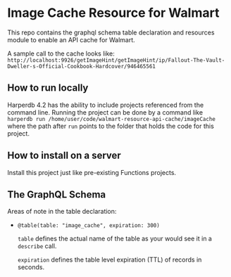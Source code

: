 # Image Cache Resource for Walmart

This repo contains the graphql schema table declaration and resources module to enable an API cache for Walmart.

A sample call to the cache looks like: `http://localhost:9926/getImageHint/getImageHint/ip/Fallout-The-Vault-Dweller-s-Official-Cookbook-Hardcover/946465561`

## How to run locally
Harperdb 4.2 has the ability to include projects referenced from the command line.  Running the project can be done by a command like `harperdb run /home/user/code/walmart-resource-api-cache/imageCache` where the path after `run` points to the folder that holds the code for this project.

## How to install on a server
Install this project just like pre-existing Functions projects.

## The GraphQL Schema
Areas of note in the table declaration:
- `@table(table: "image_cache", expiration: 300)` 

    `table` defines the actual name of the table as your would see it in a `describe` call. 

    `expiration` defines the table level expiration (TTL) of records in seconds.
    



